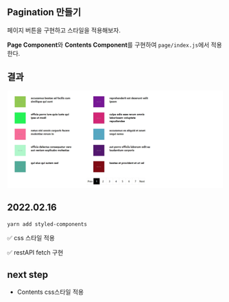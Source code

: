## Pagination 만들기

페이지 버튼을 구현하고 스타일을 적용해보자.


**Page Component**와 **Contents Component**를 구현하여 `page/index.js`에서 적용한다.

## 결과

![캡쳐1](/public/post4.PNG)

## 2022.02.16

`yarn add styled-components`

:white_check_mark:
css 스타일 적용

:white_check_mark:
restAPI fetch 구현

## next step
 + Contents css스타일 적용
